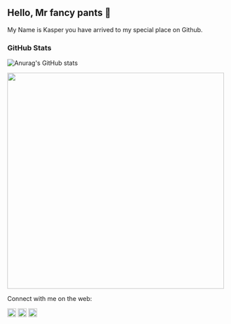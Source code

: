## Hello, Mr fancy pants 👋

My Name is Kasper you have arrived to my special place on Github.  

<!--
**kaaquist/kaaquist** is a ✨ _special_ ✨ repository because its `README.md` (this file) appears on your GitHub profile.

Here are some ideas to get you started:

- 🔭 I’m currently working on ...
- 🌱 I’m currently learning ...
- 👯 I’m looking to collaborate on ...
- 🤔 I’m looking for help with ...
- 💬 Ask me about ...
- 📫 How to reach me: ...
- 😄 Pronouns: ...
- ⚡ Fun fact: ...
-->

### GitHub Stats
![Anurag's GitHub stats](https://github-readme-stats.vercel.app/api?username=kaaquist&show_icons=true&theme=transparent)  

<img src="https://github-readme-streak-stats.herokuapp.com?user=kaaquist&theme=transparent" width="495">


Connect with me on the web: 
<p align="left">
<a href="http://twitter.com/kaaquist" target="blank"><img align="center" src="https://github.com/mishmanners/MishManners/blob/master/socials/twitter%20(2).png" title = "Twitter" alt="" height="20" /></a>
<a href="http://linkedin.com/in/kaaquist" target="blank"><img align="center" src="https://github.com/mishmanners/MishManners/blob/master/socials/transparent-Linkedin-logo-icon.png" alt="" height="20" /></a>
<a href="http://instagram.com/kaaquist" target="blank"><img align="center" src="https://github.com/mishmanners/MishManners/blob/master/socials/instagram.png" alt="" height="20" /></a>
</p>
